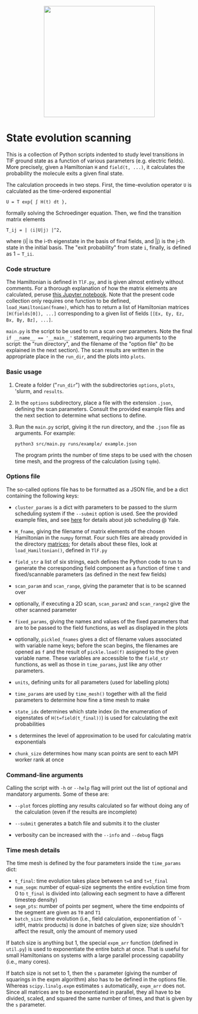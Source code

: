 <p align="center">
  <img width="300" src="https://raw.githubusercontent.com/ograsdijk/CeNTREX/master/CeNTREX%20logo.png">
</p>

# State evolution scanning

This is a collection of Python scripts indented to study level transitions in
TlF ground state as a function of various parameters (e.g. electric fields).
More precisely, given a Hamiltonian `H` and `field(t, ...)`, it calculates the
probability the molecule exits a given final state.

The calculation proceeds in two steps. First, the time-evolution operator `U` is
calculated as the time-ordered exponential

    U = T exp{ ∫ H(t) dt },

formally solving the Schroedinger equation. Then, we find the transition
matrix elements

    T_ij = | ⟨i|U|j⟩ |^2,

where ⟨i| is the i-th eigenstate in the basis of final fields, and |j⟩ is the
j-th state in the initial basis. The "exit probability" from state `i`, finally,
is defined as 1 − `T_ii`.

### Code structure

The Hamiltonian is defined in `TlF.py`, and is given almost entirely without
comments. For a thorough explanation of how the matrix elements are calculated,
peruse [this Jupyter notebook](https://github.com/js216/TlF-ground-state-Hamiltonian).
Note that the present code collection only requires one function to be defined,
`load_Hamiltonian(fname)`, which has to return a list of Hamiltonian matrices
`[H(fields[0]), ...]` corresponding to a given list of fields `[[Ex, Ey, Ez, Bx,
By, Bz], ...]`.

`main.py` is the script to be used to run a scan over parameters. Note
the final `if __name__ == '__main__'` statement, requiring two arguments to the
script: the "run directory", and the filename of the "option file" (to be
explained in the next section). The scan results are written in the appropriate
place in the `run_dir`, and the plots into `plots`.

### Basic usage

1. Create a folder ("`run_dir`") with the subdirectories `options`, `plots`,
   'slurm, and `results`.

2. In the `options` subdirectory, place a file with the extension `.json`,
   defining the scan parameters. Consult the provided example files and the next
   section to determine what sections to define.

3. Run the `main.py` script, giving it the run directory, and the `.json` file
   as arguments. For example:

       python3 src/main.py runs/example/ example.json

   The program prints the number of time steps to be used with the chosen time
   mesh, and the progress of the calculation (using `tqdm`).

### Options file

The so-called options file has to be formatted as a JSON file, and be a dict
containing the following keys:

- `cluster_params` is a dict with parameters to be passed to the slurm
  scheduling system if the `--submit` option is used. See the provided example
  files, and see [here](https://docs.ycrc.yale.edu/clusters-at-yale/job-scheduling/)
  for details about job scheduling @ Yale.

- `H_fname`, giving the filename of matrix elements of the chosen Hamiltonian
  in the `numpy` format. Four such files are already provided in the
  directory [matrices](https://github.com/js216/State-evolution/tree/master/matrices);
  for details about these files, look at `load_Hamiltonian()`, defined in
  `TlF.py`

- `field_str` a list of six strings, each defines the Python code to run to
  generate the corresponding field component as a function of time `t` and
  fixed/scannable parameters (as defined in the next few fields)

- `scan_param` and `scan_range`, giving the parameter that is to be scanned
  over

- optionally, if executing a 2D scan, `scan_param2` and `scan_range2` give
  the other scanned parameter

- `fixed_params`, giving the names and values of the fixed parameters that
  are to be passed to the field functions, as well as displayed in the plots

- optionally, `pickled_fnames` gives a dict of filename values associated with
  variable name keys; before the scan begins, the filenames are opened as `f`
  and the result of `pickle.load(f)` assigned to the given variable name. These
  variables are accessible to the `field_str` functions, as well as those in
  `time_params`, just like any other parameters.

- `units`, defining units for all parameters (used for labelling plots)

- `time_params` are used by `time_mesh()` together with all the field
  parameters to determine how fine a time mesh to make

- `state_idx` determines which state index (in the enumeration of eigenstates
  of `H(t=field(t_final))`) is used for calculating the exit probabilities

- `s` determines the level of approximation to be used for calculating matrix
  exponentials

- `chunk_size` determines how many scan points are sent to each MPI worker rank
  at once

### Command-line arguments

Calling the script with `-h` or `--help` flag will print out the list of
optional and mandatory arguments. Some of these are:

- `--plot` forces plotting any results calculated so far without doing any of
  the calculation (even if the results are incomplete)

- `--submit` generates a batch file and submits it to the cluster

- verbosity can be increased with the `--info` and `--debug` flags

### Time mesh details
    
The time mesh is defined by the four parameters inside the `time_params` dict:

- `t_final`: time evolution takes place between `t=0` and `t=t_final`
- `num_segm`: number of equal-size segments the entire evolution time from 0 to
  `t_final` is divided into (allowing each segment to have a different timestep
  density)
- `segm_pts`: number of points per segment, where the time endpoints of the
  segment are given as `T0` and `T1`
- `batch_size`: time evolution (i.e., field calculation, exponentiation of
  `-i*dt*H, matrix products) is done in batches of given size; size shouldn't
  affect the result, only the amount of memory used

If batch size is anything but 1, the special `expm_arr` function (defined in
`util.py`) is used to exponentiate the entire batch at once. That is useful for
small Hamiltonians on systems with a large parallel processing capability (i.e.,
many cores).

If batch size is not set to 1, then the `s` parameter (giving the number of
squarings in the expm algorithm) also has to be defined in the options file.
Whereas `scipy.linalg.expm` estimates `s` automatically, `expm_arr` does not.
Since all matrices are to be exponentiated in parallel, they all have to be
divided, scaled, and squared the same number of times, and that is given by the
`s` parameter.
